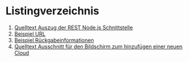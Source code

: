 # Listingverzeichnis

<ol class="toa">
	<li><a href="#node-js-example">Quelltext Auszug der REST Node.js Schnittstelle</a></li>
	<li><a href="#url-example">Beispiel URL</a></li>
	<li><a href="#return-example">Beispiel Rückgabeinformationen</a></li>
	<li><a href="#html-example">Quelltext Ausschnitt für den Bildschirm zum hinzufügen einer neuen Cloud</a></li>
</ol>